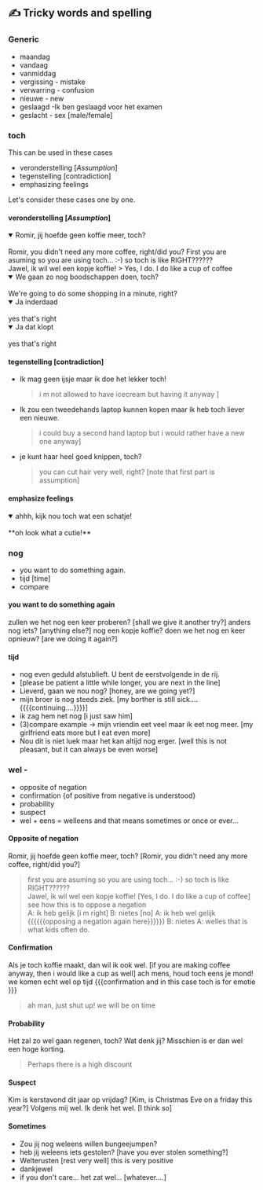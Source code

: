 ## :writing_hand: Tricky words and spelling

### Generic
- maandag
- vandaag
- vanmiddag
- vergissing - mistake
- verwarring - confusion
- nieuwe - new
- geslaagd -Ik ben geslaagd voor het examen
- geslacht -  sex [male/female]

### toch
This can be used in these cases
- veronderstelling [*Assumption*] 
- tegenstelling [contradiction]
- emphasizing feelings  

Let's consider these cases one by one.  
#### veronderstelling [*Assumption*]

<details open>
<summary>Romir, jij hoefde geen koffie meer, toch? </summary>
<br>
Romir, you didn't need any more coffee, right/did you?
First you are asuming so you are using toch... :-) so toch is like RIGHT??????
</details>
Jawel, ik wil wel een kopje koffie! 
    >  Yes, I do. I do like a cup of coffee

<details open>
<summary>We gaan zo nog boodschappen doen, toch? </summary>
<br>
We're going to do some shopping in a minute, right?
</details>

<details open>
<summary>Ja inderdaad  </summary>
<br>
yes that's right
</details>

<details open>
<summary>Ja dat klopt </summary>
<br>
yes that's right
</details>

#### tegenstelling [contradiction]
- Ik mag geen ijsje maar ik doe het lekker toch!  
    > i m not allowed to have icecream but having it anyway ]
- Ik zou een tweedehands laptop kunnen kopen maar ik heb toch liever een nieuwe.
    > i could buy a second hand laptop but i would rather have a new one anyway]
- je kunt haar heel goed knippen, toch?  
    > you can cut hair very well, right? [note that first part is assumption]

#### emphasize feelings
<details open>
<summary>ahhh, kijk nou toch wat een schatje! </summary>
<br>
**oh look what a cutie!**
</details>

### nog
- you want to do something again. 
- tijd [time] 
- compare

#### you want to do something again
zullen we het nog een keer proberen? [shall we give it another try?]
anders nog iets? [anything else?]
nog een kopje koffie?
doen we het nog en keer opnieuw? [are we doing it again?]

#### tijd
- nog even geduld alstublieft. U bent de eerstvolgende in de rij.
- [please be patient a little while longer, you are next in the line]
- Lieverd, gaan we nou nog? [honey, are we going yet?]
- mijn broer is nog steeds ziek. [my borther is still sick.... {{{{continuing....}}}}]
- ik zag hem net nog [i just saw him]
- (3)compare example -> mijn vriendin eet veel maar ik eet nog meer. [my girlfriend eats more but I eat even more]
- Nou dit is niet luek maar het kan altijd nog erger. [well this is not pleasant, but it can always be even worse]

### wel - 

- opposite of negation 
- confirmation  {of positive from negative is understood} 
- probability 
- suspect 
- wel + eens = welleens and that means sometimes or once or ever...
#### Opposite of negation
Romir, jij hoefde geen koffie meer, toch? [Romir, you didn't need any more coffee, right/did you?]
> first you are asuming so you are using toch... :-) so toch is like RIGHT??????  
Jawel, ik wil wel een kopje koffie! [Yes, I do. I do like a cup of coffee]  
> see how this is to oppose a negation  
A: ik heb gelijk [i m right] 
B: nietes [no] 
A: ik heb wel gelijk {{{{{{opposing a negation again here}}}}}} 
B: nietes 
A: welles 
that is what kids often do. 
#### Confirmation
Als je toch koffie maakt, dan wil ik ook wel. [if you are making coffee anyway, then i would like a cup as well]
ach mens, houd toch eens je mond! we komen echt wel op tijd {{{confirmation and in this case toch is for emotie }}}
> ah man, just shut up! we will be on time
#### Probability
Het zal zo wel gaan regenen, toch? Wat denk jij?
Misschien is er dan wel een hoge korting. 
> Perhaps there is a high discount  
#### Suspect
Kim is kerstavond dit jaar op vrijdag? [Kim, is Christmas Eve on a friday this year?]
Volgens mij wel. Ik denk het wel. [I think so]
#### Sometimes
- Zou jij nog weleens willen bungeejumpen?
- heb jij weleens iets gestolen? [have you ever stolen something?]
- Welterusten [rest very well] this is very positive
- dankjewel
- if you don't care... het zat wel... [whatever....]